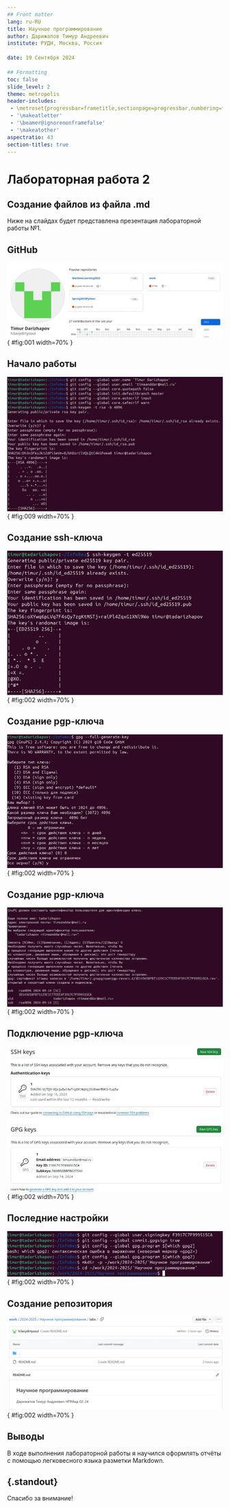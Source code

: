 ```yaml
---
## Front matter
lang: ru-RU
title: Научное программирование
author: Дарижапов Тимур Андреевич
institute: РУДН, Москва, Россия

date: 19 Сентября 2024

## Formatting
toc: false
slide_level: 2
theme: metropolis
header-includes: 
 - \metroset{progressbar=frametitle,sectionpage=progressbar,numbering=fraction}
 - '\makeatletter'
 - '\beamer@ignorenonframefalse'
 - '\makeatother'
aspectratio: 43
section-titles: true
---
```


# Лабораторная работа 2

## Создание файлов из файла .md

Ниже на слайдах будет представлена презентация лабораторной работы №1.

## GitHub

![Создание аккаунта](image/1.png){ #fig:001 width=70% }

## Начало работы

![Команды](image/2.png){ #fig:009 width=70% }

## Создание ssh-ключа

![2 способ](image/3.png){ #fig:002 width=70% }

## Создание pgp-ключа

![Команда для создания](image/4.png){ #fig:002 width=70% }

## Создание pgp-ключа

![Настройка ключа](image/5.png){ #fig:002 width=70% }

## Подключение pgp-ключа

![Ключи на GitHub](image/8.png){ #fig:002 width=70% }

## Последние настройки

![Работа с командной строкой](image/9.png){ #fig:002 width=70% }

## Создание репозитория

![Рабочее пространство](image/10.png){ #fig:002 width=70% }

## Выводы

В ходе выполнения лабораторной работы я научился оформлять отчёты с помощью легковесного языка разметки Markdown.


## {.standout}

Спасибо за внимание!
